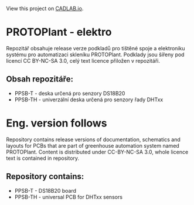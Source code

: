 View this project on [CADLAB.io](https://cadlab.io/project/22852). 

# PROTOPlant - elektro
Repozitář obsahuje release verze podkladů pro tištěné spoje a elektroniku systému pro automatizaci skleníku PROTOPlant.
Podklady jsou šířeny pod licencí CC BY-NC-SA 3.0, celý text licence přiložen v repozitáři.

## Obsah repozitáře:
- PPSB-T - deska určená pro senzory DS18B20
- PPSB-TH - univerzální deska určená pro senzory řady DHTxx

# Eng. version follows
Repository contains release versions of documentation, schematics and layouts for PCBs that are part of greenhouse automation system named PROTOPlant.
Content is distributed under CC-BY-NC-SA 3.0, whole licence text is contained in repository.

## Repository contains:
- PPSB-T - DS18B20 board
- PPSB-TH - universal PCB for DHTxx sensors
